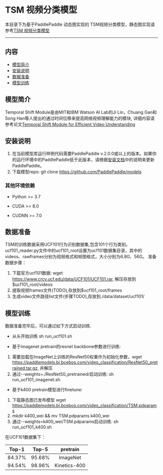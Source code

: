 # TSM 视频分类模型

本目录下为基于PaddlePaddle 动态图实现的 TSM视频分类模型，静态图实现请参考[TSM 视频分类模型](https://github.com/PaddlePaddle/models/tree/develop/PaddleCV/PaddleVideo/models/tsm)

---
## 内容

- [模型简介](#模型简介)
- [安装说明](#安装说明)
- [数据准备](#数据准备)
- [模型训练](#模型训练)


## 模型简介

Temporal Shift Module是由MIT和IBM Watson AI Lab的Ji Lin，Chuang Gan和Song Han等人提出的通过时间位移来提高网络视频理解能力的模块, 详细内容请参考论文[Temporal Shift Module for Efficient Video Understanding](https://arxiv.org/abs/1811.08383v1)

## 安装说明

1. 在当前模型库运行样例代码需要PaddlePaddle v.2.0.0或以上的版本。如果你的运行环境中的PaddlePaddle低于此版本，请根据[安装文档](http://www.paddlepaddle.org/documentation/docs/zh/1.6/beginners_guide/install/index_cn.html)中的说明来更新PaddlePaddle。
2. 下载模型repo: git clone https://github.com/PaddlePaddle/models 

### 其他环境依赖

- Python >= 3.7

- CUDA >= 8.0

- CUDNN >= 7.0


## 数据准备

TSM的训练数据采用UCF101行为识别数据集,包含101个行为类别。
ucf101_reader.py文件中的ucf101_root设置为ucf101数据集目录，其中的videos、rawframes分别为视频格式和帧图格式，大小分别为6.8G、56G。
准备数据步骤：
1. 下载官方ucf101数据: wget https://www.crcv.ucf.edu/data/UCF101/UCF101.rar, 解压存放到$ucf101_root/videos
2. 提取视频frames文件(TODO),存放到$ucf101_root/frames
3. 生成video文件路径list文件(步骤TODO),存放到./data/dataset/ucf101/


## 模型训练

数据准备完毕后，可以通过如下方式启动训练.  

- 从头开始训练
sh run_ucf101.sh

- 基于imagenet pretrain的resnet backbone参数进行训练:

1. 需要加载在ImageNet上训练的ResNet50权重作为初始化参数，wget https://paddlemodels.bj.bcebos.com/video_classification/ResNet50_pretrained.tar.gz, 并解压
2. 通过--weights=./ResNet50_pretrained/启动训练: sh run_ucf101_imagenet.sh

- 基于k400 pretrain模型进行finetune:

1. 下载静态图已发布模型 wget https://paddlemodels.bj.bcebos.com/video_classification/TSM.pdparams 
2. mkdir k400_wei &&  mv TSM.pdparams k400_wei
3. 通过--weights=k400_wei/TSM.pdparams启动训练: sh run_ucf101_k400.sh

在UCF101数据集下：

|Top-1|Top-5|pretrain|
|:-:|:-:|:-:|
|84.37%|95.68%|ImageNet|
|94.54%|98.96%|Kinetics-400|

